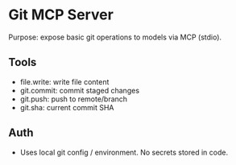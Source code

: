 # Git MCP Server

Purpose: expose basic git operations to models via MCP (stdio).

## Tools
- file.write: write file content
- git.commit: commit staged changes
- git.push: push to remote/branch
- git.sha: current commit SHA

## Auth
- Uses local git config / environment. No secrets stored in code.
